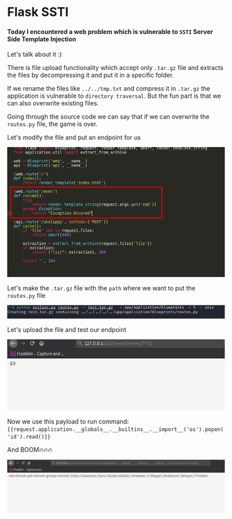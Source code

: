 # Flask SSTI

#### Today I encountered a web problem which is vulnerable to `SSTI` Server Side Template Injection

Let's talk about it :)

There is file upload functionality which accept only `.tar.gz` file and extracts the files by decompressing it and put it in a specific folder.

If we rename the files like `../../tmp.txt` and compress it in `.tar.gz` the application is vulnerable to `directory traversal`. But the fun part is that we can also overwrite  existing files.

Going through the source code we can say that if we can overwrite the `routes.py` file, the game is over.

Let's modify the file and put an endpoint for us

![](images/sst1.png)

Let's make the `.tar.gz` file with the `path` where we want to put the `routes.py` file

![](images/sst2.png)

Let's upload the file and test our endpoint

![](images/sst4.png)

Now we use this payload to run command:
`{{request.application.__globals__.__builtins__.__import__('os').popen('id').read()}}`

And BOOM:fire::fire::fire:

![](images/sst3.png)
